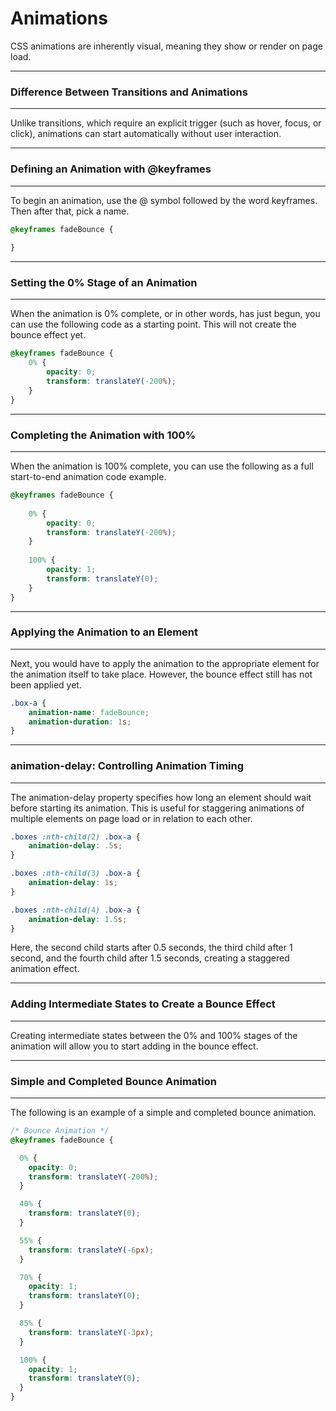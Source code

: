 # Animations

CSS <span class="emphasis">animations</span> are inherently <span class="emphasis">visual</span>, meaning they show or render on <span class="emphasis">page load</span>.  

---
### Difference Between Transitions and Animations
---

Unlike <span class="emphasis">transitions</span>, which require an explicit <span class="secondEmphasis">trigger</span> (such as hover, focus, or click), <span class="emphasis">animations</span> can start automatically without user interaction.

---
### Defining an Animation with @keyframes
---

To begin an animation, use the @ symbol followed by the word keyframes. Then after that, pick a name.

```css
@keyframes fadeBounce {
 
}
```

---
### Setting the 0% Stage of an Animation
---

When the animation is 0% complete, or in other words, has just begun, you can use the following code as a starting point. This will not create the bounce effect yet.

```css
@keyframes fadeBounce {
    0% {
        opacity: 0;
        transform: translateY(-200%);
    }
}
```

---
### Completing the Animation with 100%
---

When the animation is 100% complete, you can use the following as a full start-to-end animation code example.

```css
@keyframes fadeBounce {
 
    0% {
        opacity: 0;
        transform: translateY(-200%);
    }
 
    100% {
        opacity: 1;
        transform: translateY(0);
    }
}
```

---
### Applying the Animation to an Element
---

Next, you would have to apply the animation to the appropriate element for the animation itself to take place. However, the bounce effect still has not been applied yet.

```css
.box-a {
    animation-name: fadeBounce;
    animation-duration: 1s;
}
```
---
### animation-delay: Controlling Animation Timing  
---  

The <span class="emphasis">animation-delay</span> property specifies <span class="emphasis">how long</span> an element should <span class="emphasis">wait</span> before <span class="emphasis">starting</span> its animation. This is useful for <span class="emphasis">staggering</span> animations of <span class="emphasis">multiple</span> elements on <span class="emphasis">page load</span> or in relation to <span class="emphasis">each other</span>.   

```css  
.boxes :nth-child(2) .box-a {  
    animation-delay: .5s;  
}  

.boxes :nth-child(3) .box-a {  
    animation-delay: 1s;  
}  

.boxes :nth-child(4) .box-a {  
    animation-delay: 1.5s;  
}  
```

Here, the <span class="emphasis">second child</span> starts after <span class="secondEmphasis">0.5 seconds</span>, the <span class="emphasis">third child</span> after <span class="secondEmphasis">1 second</span>, and the <span class="emphasis">fourth child</span> after <span class="secondEmphasis">1.5 seconds</span>, creating a <span class="emphasis">staggered</span> animation effect.  

---
### Adding Intermediate States to Create a Bounce Effect
---

Creating intermediate states between the 0% and 100% stages of the animation will allow you to start adding in the bounce effect.

---
### Simple and Completed Bounce Animation
---

The following is an example of a simple and completed bounce animation.

```css
/* Bounce Animation */
@keyframes fadeBounce {

  0% {
    opacity: 0;
    transform: translateY(-200%);
  }

  40% {
    transform: translateY(0);
  }

  55% {
    transform: translateY(-6px);
  }

  70% {
    opacity: 1;
    transform: translateY(0);
  }

  85% {
    transform: translateY(-3px);
  }

  100% {
    opacity: 1;
    transform: translateY(0);
  }
}
```

